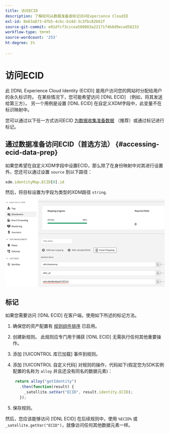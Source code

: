 ```yaml
---
title: 访问ECID
description: 了解如何从数据准备或标记访问Experience CloudID
exl-id: 8e63a873-d7b5-4c6c-b14d-3c3fbc82b62f
source-git-commit: e01dfcf3cccea589083a23171f4b8d9ecad58233
workflow-type: tm+mt
source-wordcount: '253'
ht-degree: 1%

---
```



# 访问ECID

此 [!DNL Experience Cloud Identity (ECID)] 是用户访问您的网站时分配给用户的永久标识符。 在某些情况下，您可能希望访问 [!DNL ECID] （例如，将其发送给第三方）。 另一个用例是设置 [!DNL ECID] 在自定义XDM字段中，此变量不在标识映射中。

您可以通过以下任一方式访问ECID [为数据收集准备数据](../../../../datastreams/data-prep.md) （推荐）或通过标记进行标记。

## 通过数据准备访问ECID（首选方法） {#accessing-ecid-data-prep}

如果您希望在自定义XDM字段中设置ECID，那么除了在身份映射中对其进行设置外，您还可以通过设置 `source` 到以下路径：

```js
xdm.identityMap.ECID[0].id
```

然后，将目标设置为字段为类型的XDM路径 `string`.

![](./assets/access-ecid-data-prep.png)

## 标记

如果您需要访问 [!DNL ECID] 在客户端，使用如下所述的标记方法。

1. 确保您的资产配置有 [规则组件排序](../../../ui/managing-resources/rules.md#sequencing) 已启用。
1. 创建新规则。 此规则应专门用于捕获 [!DNL ECID] 无需执行任何其他重要操作。
1. 添加 [!UICONTROL 库已加载] 事件到规则。
1. 添加 [!UICONTROL 自定义代码] 对规则的操作，代码如下(假定您为SDK实例配置的名称为 `alloy` 并且还没有同名的数据元素)：

   ```js
    return alloy("getIdentity")
      .then(function(result) {
        _satellite.setVar("ECID", result.identity.ECID);
      });
   ```

1. 保存规则。

然后，您应该能够访问 [!DNL ECID] 在后续规则中，使用 `%ECID%` 或 `_satellite.getVar("ECID")`，就像访问任何其他数据元素一样。
